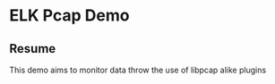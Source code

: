 ELK Pcap Demo 
=====================

## Resume

This demo aims to monitor data throw the use of libpcap alike plugins
